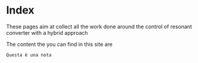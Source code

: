 # Index

These pages aim at collect all the work done around the control of resonant converter with a hybrid approach

The content the you can find in this site are

```{note}
Questa è una nota
```


```{tableofcontents}
```


